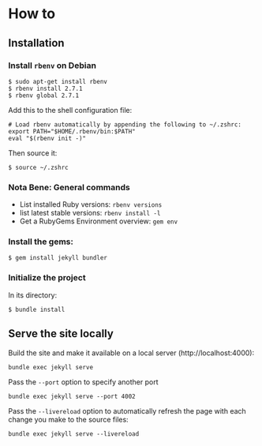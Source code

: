 # How to
## Installation
### Install `rbenv` on Debian

    $ sudo apt-get install rbenv
    $ rbenv install 2.7.1
    $ rbenv global 2.7.1

Add this to the shell configuration file:

    # Load rbenv automatically by appending the following to ~/.zshrc:
    export PATH="$HOME/.rbenv/bin:$PATH"
    eval "$(rbenv init -)"

Then source it:

    $ source ~/.zshrc


### Nota Bene: General commands
- List installed Ruby versions: `rbenv versions`
- list latest stable versions: `rbenv install -l`
- Get a RubyGems Environment overview: `gem env`


### Install the gems:

    $ gem install jekyll bundler


### Initialize the project
In its directory:

    $ bundle install



## Serve the site locally
Build the site and make it available on a local server (http://localhost:4000):

    bundle exec jekyll serve

Pass the `--port` option to specify another port

    bundle exec jekyll serve --port 4002

Pass the `--livereload` option to automatically refresh the page with each change you make to the source files:

    bundle exec jekyll serve --livereload

[Jekyll quickstart]: https://jekyllrb.com/docs/
